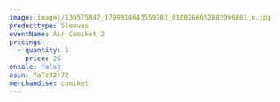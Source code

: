 ```yaml
---
image: images/130575847_1799314643559783_9108266652883996801_n.jpg
producttype: Sleeves
eventName: Air Comiket 2
pricings:
  - quantity: 1
    price: 25
onsale: false
asin: YaTc92r72
merchandise: comiket
---
```

